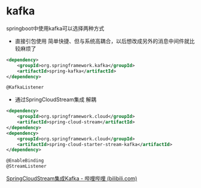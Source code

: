 # kafka
springboot中使用kafka可以选择两种方式
- 直接引包使用
简单快捷、但与系统高耦合，以后想改成另外的消息中间件就比较麻烦了
```xml
<dependency>  
    <groupId>org.springframework.kafka</groupId>  
    <artifactId>spring-kafka</artifactId>  
</dependency>

@KafkaListener
```
- 通过SpringCloudStream集成
解耦
```xml
<dependency>  
    <groupId>org.springframework.cloud</groupId>  
    <artifactId>spring-cloud-stream</artifactId>  
</dependency>
<dependency>  
    <groupId>org.springframework.cloud</groupId>  
    <artifactId>spring-cloud-starter-stream-kafka</artifactId>  
</dependency>

@EnableBinding
@StreamListener
```
[SpringCloudStream集成Kafka - 哔哩哔哩 (bilibili.com)](https://www.bilibili.com/read/cv16484789)

